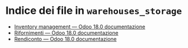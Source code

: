 # Indice dei file in `warehouses_storage`

- [Inventory management — Odoo 18.0 documentazione](./inventory_management.md)
- [Rifornimenti — Odoo 18.0 documentazione](./replenishment.md)
- [Rendiconto — Odoo 18.0 documentazione](./reporting.md)
